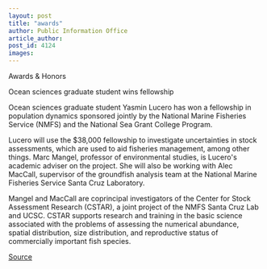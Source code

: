 ```yaml
---
layout: post
title: "awards"
author: Public Information Office
article_author: 
post_id: 4124
images:
---
```


<p class="pagehead">
  Awards &amp; Honors
</p>
<p class="sectionhead">
  Ocean sciences graduate student wins fellowship
</p>
<p>
  Ocean sciences graduate student Yasmin Lucero has won a fellowship in population dynamics sponsored jointly by the National Marine Fisheries Service (NMFS) and the National Sea Grant College Program.
</p>
<p>
  Lucero will use the $38,000 fellowship to investigate uncertainties in stock assessments, which are used to aid fisheries management, among other things. Marc Mangel, professor of environmental studies, is Lucero's academic adviser on the project. She will also be working with Alec MacCall, supervisor of the groundfish analysis team at the National Marine Fisheries Service Santa Cruz Laboratory.
</p>
<p>
  Mangel and MacCall are coprincipal investigators of the Center for Stock Assessment Research (CSTAR), a joint project of the NMFS Santa Cruz Lab and UCSC. CSTAR supports research and training in the basic science associated with the problems of assessing the numerical abundance, spatial distribution, size distribution, and reproductive status of commercially important fish species.
</p>
<p class="sectionhead"></p>
<p><a href="http://www1.ucsc.edu/currents/02-03/08-19/awards.html" title="Permalink to awards">Source</a></p>
